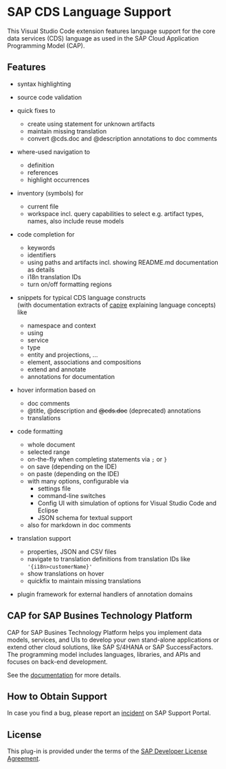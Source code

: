 # SAP CDS Language Support
This Visual Studio Code extension features language support for the core data services (CDS) language as used in the SAP Cloud Application Programming Model (CAP).<br />

## Features
- syntax highlighting

- source code validation

- quick fixes to
    - create using statement for unknown artifacts
    - maintain missing translation
    - convert @cds.doc and @description annotations to doc comments

- where-used navigation to
    - definition
    - references
    - highlight occurrences

- inventory (symbols) for
    - current file
    - workspace incl. query capabilities to select e.g. artifact types, names, also include reuse models

- code completion for
    - keywords
    - identifiers
    - using paths and artifacts incl. showing README.md documentation as details
    - i18n translation IDs
    - turn on/off formatting regions

- snippets for typical CDS language constructs<br/> (with documentation extracts of [capire](https://cap.cloud.sap/docs/cds/cdl) explaining language concepts)<br/> like
    - namespace and context
    - using
    - service
    - type
    - entity and projections, ...
    - element, associations and compositions
    - extend and annotate
    - annotations for documentation

- hover information based on
    - doc comments
    - @title, @description and ~~@cds.doc~~ (deprecated) annotations
    - translations

- code formatting
    - whole document
    - selected range
    - on-the-fly when completing statements via ```;``` or ```}```
    - on save (depending on the IDE)
    - on paste (depending on the IDE)
    - with many options, configurable via
        - settings file
        - command-line switches
        - Config UI with simulation of options for Visual Studio Code and Eclipse
        - JSON schema for textual support
    - also for markdown in doc comments

- translation support
    - properties, JSON and CSV files
    - navigate to translation definitions from translation IDs like ```'{i18n>customerName}'```
    - show translations on hover
    - quickfix to maintain missing translations

- plugin framework for external handlers of annotation domains


## CAP for SAP Busines Technology Platform

CAP for SAP Busines Technology Platform helps you implement data models, services, and UIs to develop your own stand-alone applications or extend other cloud solutions, like SAP S/4HANA or SAP SuccessFactors. The programming model includes languages, libraries, and APIs and focuses on back-end development.

See the [documentation](https://cap.cloud.sap/docs/cds/) for more details.

## How to Obtain Support

In case you find a bug, please report an [incident](https://cap.cloud.sap/docs/resources/#reporting-incidents) on SAP Support Portal.

## License

This plug-in is provided under the terms of the [SAP Developer License Agreement](https://tools.hana.ondemand.com/developer-license-3_1.txt).
